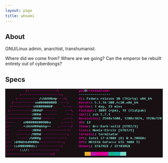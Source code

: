 ```yaml
---
layout: page
title: whoami
---
```


## About
GNU/Linux admin, anarchist, transhumanist.

Where did we come from? Where are we going?
Can the emperor be rebuilt entirely out of cyberdongs?

## Specs
![](/assets/specs.png)
